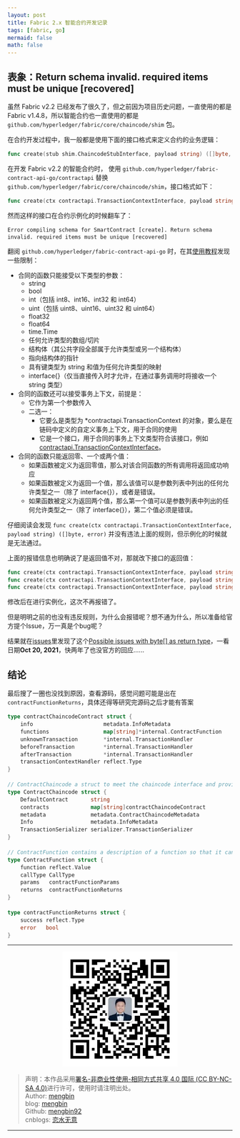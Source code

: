 ```yaml
---
layout: post
title: Fabric 2.x 智能合约开发记录
tags: [fabric, go] 
mermaid: false
math: false
---  
```


## 表象：Return schema invalid. required items must be unique [recovered]

虽然 Fabric v2.2 已经发布了很久了，但之前因为项目历史问题，一直使用的都是 Fabric v1.4.8，所以智能合约也一直使用的都是 `github.com/hyperledger/fabric/core/chaincode/shim` 包。  

在合约开发过程中，我一般都是使用下面的接口格式来定义合约的业务逻辑：  

```go
func create(stub shim.ChaincodeStubInterface, payload string) ([]byte, error)
```

在开发 Fabric v2.2 的智能合约时， 使用 `github.com/hyperledger/fabric-contract-api-go/contractapi` 替换 `github.com/hyperledger/fabric/core/chaincode/shim`，接口格式如下：  

```go
func create(ctx contractapi.TransactionContextInterface, payload string) ([]byte, error)
```

然而这样的接口在合约示例化的时候翻车了：  

```shell
Error compiling schema for SmartContract [create]. Return schema invalid. required items must be unique [recovered]
```

翻阅 `github.com/hyperledger/fabric-contract-api-go` 时，在其[使用教程](https://github.com/hyperledger/fabric-contract-api-go/blob/main/tutorials/getting-started.md)发现一些限制：  

- 合同的函数只能接受以下类型的参数：
  - string
  - bool
  - int（包括 int8、int16、int32 和 int64）
  - uint（包括 uint8、uint16、uint32 和 uint64）
  - float32
  - float64
  - time.Time
  - 任何允许类型的数组/切片
  - 结构体（其公共字段全部属于允许类型或另一个结构体）
  - 指向结构体的指针
  - 具有键类型为 string 和值为任何允许类型的映射
  - interface{}（仅当直接传入时才允许，在通过事务调用时将接收一个 string 类型）
- 合同的函数还可以接受事务上下文，前提是：
  - 它作为第一个参数传入
  - 二选一：
    - 它要么是类型为 *contractapi.TransactionContext 的对象，要么是在链码中定义的自定义事务上下文，用于合同的使用
    - 它是一个接口，用于合同的事务上下文类型符合该接口，例如 [contractapi.TransactionContextInterface](https://godoc.org/github.com/hyperledger/fabric-contract-api-go/contractapi#TransactionContextInterface)。
- 合同的函数只能返回零、一个或两个值：
  - 如果函数被定义为返回零值，那么对该合同函数的所有调用将返回成功响应
  - 如果函数被定义为返回一个值，那么该值可以是参数列表中列出的任何允许类型之一（除了 interface{}），或者是错误。
  - 如果函数被定义为返回两个值，那么第一个值可以是参数列表中列出的任何允许类型之一（除了 interface{}），第二个值必须是错误。

仔细阅读会发现 `func create(ctx contractapi.TransactionContextInterface, payload string) ([]byte, error)` 并没有违法上面的规则，但示例化的时候就是无法通过。  

上面的报错信息也明确说了是返回值不对，那就改下接口的返回值：  

```go  
func create(ctx contractapi.TransactionContextInterface, payload string) (string, error)
func create(ctx contractapi.TransactionContextInterface, payload string) (*Company, error)
func create(ctx contractapi.TransactionContextInterface, payload string) (int, error)
```

修改后在进行实例化，这次不再报错了。  

但是明明之前的也没有违反规则，为什么会报错呢？想不通为什么，所以准备给官方提个Issue，万一真是个bug呢？  

结果就在[issues](https://github.com/hyperledger/fabric-contract-api-go/issues)里发现了这个[Possible issues with byte[] as return type](https://github.com/hyperledger/fabric-contract-api-go/issues/53)，一看日期**Oct 20, 2021**，快两年了也没官方的回应......

## 结论

最后搜了一圈也没找到原因，查看源码，感觉问题可能是出在 `contractFunctionReturns`，具体还得等研究完源码之后才能有答案

```go
type contractChaincodeContract struct {
	info                      metadata.InfoMetadata
	functions                 map[string]*internal.ContractFunction
	unknownTransaction        *internal.TransactionHandler
	beforeTransaction         *internal.TransactionHandler
	afterTransaction          *internal.TransactionHandler
	transactionContextHandler reflect.Type
}

// ContractChaincode a struct to meet the chaincode interface and provide routing of calls to contracts
type ContractChaincode struct {
	DefaultContract       string
	contracts             map[string]contractChaincodeContract
	metadata              metadata.ContractChaincodeMetadata
	Info                  metadata.InfoMetadata
	TransactionSerializer serializer.TransactionSerializer
}

// ContractFunction contains a description of a function so that it can be called by a chaincode
type ContractFunction struct {
	function reflect.Value
	callType CallType
	params   contractFunctionParams
	returns  contractFunctionReturns
}

type contractFunctionReturns struct {
	success reflect.Type
	error   bool
}
```

---

<div align="center">
  <img src="../img/qrcode_wechat.jpg" alt="孟斯特">
</div>

> 声明：本作品采用[署名-非商业性使用-相同方式共享 4.0 国际 (CC BY-NC-SA 4.0)](https://creativecommons.org/licenses/by-nc-sa/4.0/deed.zh)进行许可，使用时请注明出处。  
> Author: [mengbin](mengbin1992@outlook.com)  
> blog: [mengbin](https://mengbin.top)  
> Github: [mengbin92](https://mengbin92.github.io/)  
> cnblogs: [恋水无意](https://www.cnblogs.com/lianshuiwuyi/)  

---

